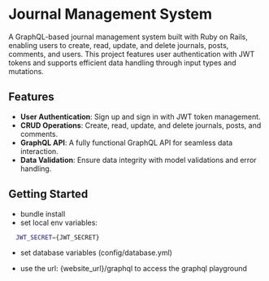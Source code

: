 # Journal Management System

A GraphQL-based journal management system built with Ruby on Rails, enabling users to create, read, update, and delete journals, posts, comments, and users. This project features user authentication with JWT tokens and supports efficient data handling through input types and mutations.

## Features

- **User Authentication**: Sign up and sign in with JWT token management.
- **CRUD Operations**: Create, read, update, and delete journals, posts, and comments.
- **GraphQL API**: A fully functional GraphQL API for seamless data interaction.
- **Data Validation**: Ensure data integrity with model validations and error handling.

## Getting Started

* bundle install
* set local env variables:
```bash
  JWT_SECRET={JWT_SECRET}
```    
* set database variables (config/database.yml)

* use the url: {website_url}/graphql to access the graphql playground
